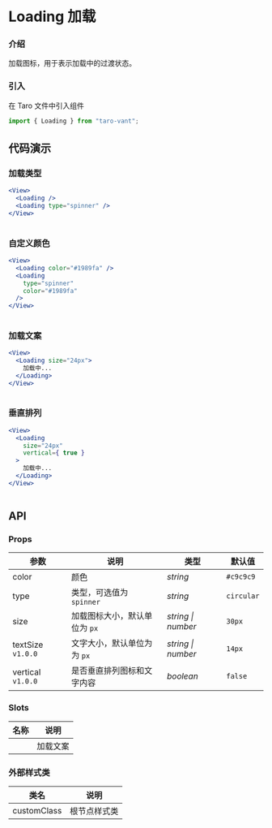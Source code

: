 # Loading 加载

### 介绍

加载图标，用于表示加载中的过渡状态。

### 引入

在 Taro 文件中引入组件

```js
import { Loading } from "taro-vant"; 
```

## 代码演示

### 加载类型

```jsx
<View>
  <Loading />
  <Loading type="spinner" />
</View>
 
```

### 自定义颜色

```jsx
<View>
  <Loading color="#1989fa" />
  <Loading
    type="spinner"
    color="#1989fa"
  />
</View>
 
```

### 加载文案

```jsx
<View>
  <Loading size="24px">
    加载中...
  </Loading>
</View>
 
```

### 垂直排列

```jsx
<View>
  <Loading
    size="24px"
    vertical={ true }
  >
    加载中...
  </Loading>
</View>
 
```

## API

### Props

|  参数  | 说明 | 类型 | 默认值 |
| --- | --- | --- | --- |
|  color  | 颜色 | _string_ | `#c9c9c9` |
|  type  | 类型，可选值为 `spinner` | _string_ | `circular` |
|  size  | 加载图标大小，默认单位为 `px` | _string \| number_ | `30px` |
|  textSize `v1.0.0`  | 文字大小，默认单位为为 `px` | _string \| number_ | `14px` |
|  vertical `v1.0.0`  | 是否垂直排列图标和文字内容 | _boolean_ | `false` |

### Slots

|  名称  | 说明     |
| ---- | -------- |
|       | 加载文案 |

### 外部样式类

|  类名          | 说明         |
| ------------ | ------------ |
|  customClass  | 根节点样式类 |

